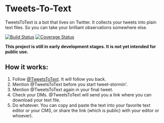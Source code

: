 # Tweets-To-Text

TweetsToText is a bot that lives on Twitter. It collects your tweets into plain text files. So you can take your brilliant observations somewhere else.

[![Build Status](https://travis-ci.org/rji-futures-lab/tweets-to-text.svg?branch=master)](https://travis-ci.org/rji-futures-lab/tweets-to-text)
[![Coverage Status](https://coveralls.io/repos/github/rji-futures-lab/tweets-to-text/badge.svg?branch=master)](https://coveralls.io/github/rji-futures-lab/tweets-to-text?branch=master)

**This project is still in early development stages. It is not yet intended for public use.**

## How it works:

1. Follow [@TweetsToText](https://twitter.com/TweetsToText). It will follow you back.
2. Mention @TweetsToText before you start tweet-stormin'.
3. Mention @TweetsToText again in your final tweet.
4. Check your DMs. @TweetsToText will send you a link where you can download your text file.
5. Do whatever. You can copy and paste the text into your favorite text editor or your CMS, or share the link (which is public) with your editor or whoever).
